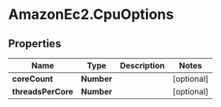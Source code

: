 # AmazonEc2.CpuOptions

## Properties

Name | Type | Description | Notes
------------ | ------------- | ------------- | -------------
**coreCount** | **Number** |  | [optional] 
**threadsPerCore** | **Number** |  | [optional] 


